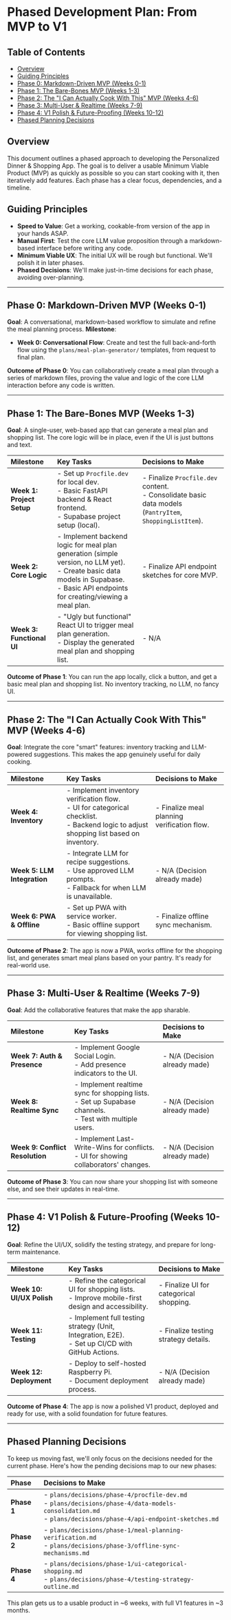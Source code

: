# Phased Development Plan: From MVP to V1

## Table of Contents
- [Overview](#overview)
- [Guiding Principles](#guiding-principles)
- [Phase 0: Markdown-Driven MVP (Weeks 0-1)](#phase-0-markdown-driven-mvp-weeks-0-1)
- [Phase 1: The Bare-Bones MVP (Weeks 1-3)](#phase-1-the-bare-bones-mvp-weeks-1-3)
- [Phase 2: The "I Can Actually Cook With This" MVP (Weeks 4-6)](#phase-2-the-i-can-actually-cook-with-this-mvp-weeks-4-6)
- [Phase 3: Multi-User &amp; Realtime (Weeks 7-9)](#phase-3-multi-user--realtime-weeks-7-9)
- [Phase 4: V1 Polish &amp; Future-Proofing (Weeks 10-12)](#phase-4-v1-polish--future-proofing-weeks-10-12)
- [Phased Planning Decisions](#phased-planning-decisions)

## Overview
This document outlines a phased approach to developing the Personalized Dinner &amp; Shopping App. The goal is to deliver a usable Minimum Viable Product (MVP) as quickly as possible so you can start cooking with it, then iteratively add features. Each phase has a clear focus, dependencies, and a timeline.

## Guiding Principles
- **Speed to Value**: Get a working, cookable-from version of the app in your hands ASAP.
- **Manual First**: Test the core LLM value proposition through a markdown-based interface before writing any code.
- **Minimum Viable UX**: The initial UX will be rough but functional. We'll polish it in later phases.
- **Phased Decisions**: We'll make just-in-time decisions for each phase, avoiding over-planning.

---

## Phase 0: Markdown-Driven MVP (Weeks 0-1)
**Goal**: A conversational, markdown-based workflow to simulate and refine the meal planning process.
**Milestone**:
- **Week 0: Conversational Flow**: Create and test the full back-and-forth flow using the `plans/meal-plan-generator/` templates, from request to final plan.

**Outcome of Phase 0**: You can collaboratively create a meal plan through a series of markdown files, proving the value and logic of the core LLM interaction before any code is written.

---

## Phase 1: The Bare-Bones MVP (Weeks 1-3)
**Goal**: A single-user, web-based app that can generate a meal plan and shopping list. The core logic will be in place, even if the UI is just buttons and text.

| Milestone | Key Tasks | Decisions to Make |
| :--- | :--- | :--- |
| **Week 1: Project Setup** | - Set up `Procfile.dev` for local dev. <br> - Basic FastAPI backend & React frontend. <br> - Supabase project setup (local). | - Finalize `Procfile.dev` content. <br> - Consolidate basic data models (`PantryItem`, `ShoppingListItem`). |
| **Week 2: Core Logic** | - Implement backend logic for meal plan generation (simple version, no LLM yet). <br> - Create basic data models in Supabase. <br> - Basic API endpoints for creating/viewing a meal plan. | - Finalize API endpoint sketches for core MVP. |
| **Week 3: Functional UI** | - "Ugly but functional" React UI to trigger meal plan generation. <br> - Display the generated meal plan and shopping list. | - N/A |

**Outcome of Phase 1**: You can run the app locally, click a button, and get a basic meal plan and shopping list. No inventory tracking, no LLM, no fancy UI.

---

## Phase 2: The "I Can Actually Cook With This" MVP (Weeks 4-6)
**Goal**: Integrate the core "smart" features: inventory tracking and LLM-powered suggestions. This makes the app genuinely useful for daily cooking.

| Milestone | Key Tasks | Decisions to Make |
| :--- | :--- | :--- |
| **Week 4: Inventory** | - Implement inventory verification flow. <br> - UI for categorical checklist. <br> - Backend logic to adjust shopping list based on inventory. | - Finalize meal planning verification flow. |
| **Week 5: LLM Integration** | - Integrate LLM for recipe suggestions. <br> - Use approved LLM prompts. <br> - Fallback for when LLM is unavailable. | - N/A (Decision already made) |
| **Week 6: PWA & Offline** | - Set up PWA with service worker. <br> - Basic offline support for viewing shopping list. | - Finalize offline sync mechanism. |

**Outcome of Phase 2**: The app is now a PWA, works offline for the shopping list, and generates smart meal plans based on your pantry. It's ready for real-world use.

---

## Phase 3: Multi-User &amp; Realtime (Weeks 7-9)
**Goal**: Add the collaborative features that make the app sharable.

| Milestone | Key Tasks | Decisions to Make |
| :--- | :--- | :--- |
| **Week 7: Auth & Presence** | - Implement Google Social Login. <br> - Add presence indicators to the UI. | - N/A (Decision already made) |
| **Week 8: Realtime Sync** | - Implement realtime sync for shopping lists. <br> - Set up Supabase channels. <br> - Test with multiple users. | - N/A (Decision already made) |
| **Week 9: Conflict Resolution** | - Implement Last-Write-Wins for conflicts. <br> - UI for showing collaborators' changes. | - N/A (Decision already made) |

**Outcome of Phase 3**: You can now share your shopping list with someone else, and see their updates in real-time.

---

## Phase 4: V1 Polish &amp; Future-Proofing (Weeks 10-12)
**Goal**: Refine the UI/UX, solidify the testing strategy, and prepare for long-term maintenance.

| Milestone | Key Tasks | Decisions to Make |
| :--- | :--- | :--- |
| **Week 10: UI/UX Polish** | - Refine the categorical UI for shopping lists. <br> - Improve mobile-first design and accessibility. | - Finalize UI for categorical shopping. |
| **Week 11: Testing** | - Implement full testing strategy (Unit, Integration, E2E). <br> - Set up CI/CD with GitHub Actions. | - Finalize testing strategy details. |
| **Week 12: Deployment** | - Deploy to self-hosted Raspberry Pi. <br> - Document deployment process. | - N/A (Decision already made) |

**Outcome of Phase 4**: The app is now a polished V1 product, deployed and ready for use, with a solid foundation for future features.

---

## Phased Planning Decisions
To keep us moving fast, we'll only focus on the decisions needed for the current phase. Here's how the pending decisions map to our new phases:

| Phase | Decisions to Make |
| :--- | :--- |
| **Phase 1** | - `plans/decisions/phase-4/procfile-dev.md` <br> - `plans/decisions/phase-4/data-models-consolidation.md` <br> - `plans/decisions/phase-4/api-endpoint-sketches.md` |
| **Phase 2** | - `plans/decisions/phase-1/meal-planning-verification.md` <br> - `plans/decisions/phase-3/offline-sync-mechanisms.md` |
| **Phase 4** | - `plans/decisions/phase-1/ui-categorical-shopping.md` <br> - `plans/decisions/phase-4/testing-strategy-outline.md` |

This plan gets us to a usable product in ~6 weeks, with full V1 features in ~3 months.